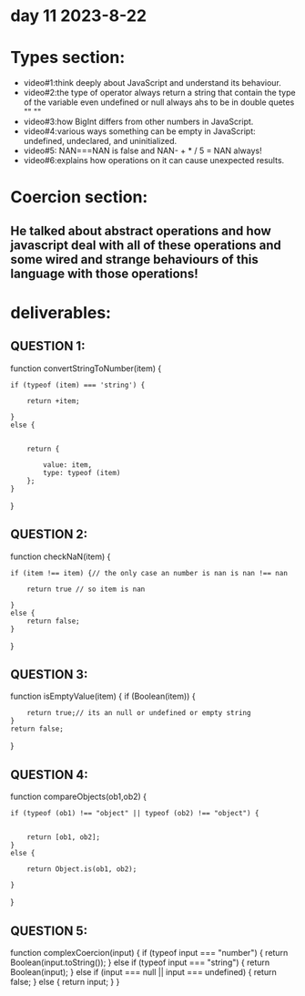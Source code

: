 # day 11  2023-8-22
# Types section:
- video#1:think deeply about JavaScript and understand its behaviour.
- video#2:the type of operator always return a string that contain the type of the variable even undefined or null always ahs to be in double quetes "" ""
- video#3:how BigInt differs from other numbers in JavaScript.
- video#4:various ways something can be empty in JavaScript: undefined, undeclared, and uninitialized.
- video#5: NAN===NAN is false and NAN- + * / 5 = NAN always!
- video#6:explains how operations on it can cause unexpected results.
# Coercion section:
## He talked about abstract operations and how javascript deal with all of these operations and some wired and strange behaviours of this language with those operations!
# deliverables:
## QUESTION 1:
function convertStringToNumber(item) {

    if (typeof (item) === 'string') {

        return +item;

    }
    else {


        return {

            value: item,
            type: typeof (item)
        };
    }


}
## QUESTION 2:
function checkNaN(item) {

    if (item !== item) {// the only case an number is nan is nan !== nan

        return true // so item is nan

    }
    else {
        return false;
    }

}
## QUESTION 3:
function isEmptyValue(item) {
    if (Boolean(item)) {


        return true;// its an null or undefined or empty string
    }
    return false;
    

}
## QUESTION 4:
function compareObjects(ob1,ob2) {

    if (typeof (ob1) !== "object" || typeof (ob2) !== "object") {


        return [ob1, ob2];
    }
    else {

        return Object.is(ob1, ob2);

    }




}
## QUESTION 5:
function complexCoercion(input) {
    if (typeof input === "number") {
        return Boolean(input.toString());
    } else if (typeof input === "string") {
        return Boolean(input);
    } else if (input === null || input === undefined) {
        return false;
    } else {
        return input;
    }
}


